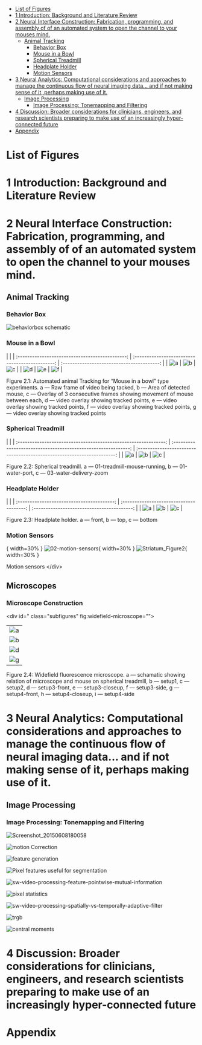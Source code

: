   - [List of Figures](#sec:list-of-figures)
  - [1 Introduction: Background and Literature
    Review](#sec:introduction-background-and-literature-review)
  - [2 Neural Interface Construction: Fabrication, programming, and
    assembly of of an automated system to open the channel to your
    mouses
    mind.](#sec:neural-interface-construction-fabrication-programming-and-assembly-of-of-an-automated-system-to-open-the-channel-to-your-mouses-mind.)
      - [Animal Tracking](#sec:animal-tracking)
          - [Behavior Box](#sec:behavior-box)
          - [Mouse in a Bowl](#sec:mouse-in-a-bowl)
          - [Spherical Treadmill](#sec:spherical-treadmill)
          - [Headplate Holder](#sec:headplate-holder)
          - [Motion Sensors](#sec:motion-sensors)
  - [3 Neural Analytics: Computational considerations and approaches to
    manage the continuous flow of neural imaging data… and if not making
    sense of it, perhaps making use of
    it.](#sec:neural-analytics-computational-considerations-and-approaches-to-manage-the-continuous-flow-of-neural-imaging-data-and-if-not-making-sense-of-it-perhaps-making-use-of-it.)
      - [Image Processing](#sec:image-processing)
          - [Image Processing: Tonemapping and
            Filtering](#sec:image-processing-tonemapping-and-filtering)
  - [4 Discussion: Broader considerations for clinicians, engineers, and
    research scientists preparing to make use of an increasingly
    hyper-connected
    future](#sec:discussion-broader-considerations-for-clinicians-engineers-and-research-scientists-preparing-to-make-use-of-an-increasingly-hyper-connected-future)
  - [Appendix](#sec:appendix)

# List of Figures

# 1 Introduction: Background and Literature Review

# 2 Neural Interface Construction: Fabrication, programming, and assembly of of an automated system to open the channel to your mouses mind.

## Animal Tracking

### Behavior Box

![behaviorbox schematic](img/behavior-box/task-schematic.jpg)

### Mouse in a Bowl

<div id="fig:mouse-in-a-bowl" class="subfigures">

|  |
| :---------------------------------------------: | :---------------------------------------------: | :----------------------------------------: |
|       ![a](img/animal-tracking/01raw.jpg)       | ![b](img/animal-tracking/02black-and-white.jpg) | ![c](img/animal-tracking/03twoframes.jpg)  |
| ![d](img/animal-tracking/07mousedata1close.jpg) |   ![e](img/animal-tracking/06mousedata1.jpg)    | ![f](img/animal-tracking/08mousedata2.jpg) |

Figure 2.1: Automated animal Tracking for “Mouse in a bowl” type
experiments. a — Raw frame of video being tacked, b — Area of detected
mouse, c — Overlay of 3 consecutive frames showing movement of mouse
between each, d — video overlay showing tracked points, e — video
overlay showing tracked points, f — video overlay showing tracked
points, g — video overlay showing tracked points

</div>

### Spherical Treadmill

<div id="fig:spherical-tradmill" class="subfigures">

|  |
| :-------------------------------------------------------------: | :------------------------------------------------------------: | :---------------------------------------------------------------------: |
| ![a](img/spherical-treadmill-VR/01-treadmill-mouse-running.jpg) | ![b](img/spherical-treadmill-water-delivery/01-water-port.jpg) | ![c](img/spherical-treadmill-water-delivery/03-water-delivery-zoom.jpg) |

Figure 2.2: Spherical treadmill. a — 01-treadmill-mouse-running, b —
01-water-port, c — 03-water-delivery-zoom

</div>

### Headplate Holder

<div id="fig:headplate-holder" class="subfigures">

|  |
| :----------------------------------------: | :--------------------------------------: | :-----------------------------------------: |
| ![a](img/headplate-holder/photo-front.jpg) | ![b](img/headplate-holder/photo-top.jpg) | ![c](img/headplate-holder/photo-bottom.jpg) |

Figure 2.3: Headplate holder. a — front, b — top, c — bottom

</div>

### Motion Sensors

<div id="fig:motion-sensors&gt;

![01-motion-sensors-installed](img/spherical-treadmill-motion-sensors/01-motion-sensors-installed.jpg){ width=30% }
![02-motion-sensors](img/spherical-treadmill-motion-sensors/02-motion-sensors.jpg){ width=30% }
![Striatum_Figure2](img/spherical-treadmill-motion-sensors/Striatum_Figure2.png){ width=30% }

Motion sensors
&lt;/div&gt;


## Microscopes

### Microscope Construction
&lt;div id=" class="subfigures" fig:widefield-microscope="">

|  |
| :---------------------------------------------------: |
| ![a](img/microscope/widefield_microscope_diagram.png) |
|            ![b](img/microscope/setup1.jpg)            |
|         ![d](img/microscope/setup3-front.jpg)         |
|         ![g](img/microscope/setup4-front.jpg)         |

Figure 2.4: Widefield fluorescence microscope. a — schamatic showing
relation of microscope and mouse on spherical treadmill, b — setup1, c —
setup2, d — setup3-front, e — setup3-closeup, f — setup3-side, g —
setup4-front, h — setup4-closeup, i —
setup4-side

</div>

# 3 Neural Analytics: Computational considerations and approaches to manage the continuous flow of neural imaging data… and if not making sense of it, perhaps making use of it.

## Image Processing

### Image Processing: Tonemapping and Filtering

![Screenshot\_20150608180058](img/sw-gui-interactive-parameter-selection-homomorphic-filter/Screenshot_20150608180058.png)

![motion Correction](img/sw-fluopro/motion_correction_sample.png)

![feature generation](img/sw-video-processing-feature-generation.png)

![Pixel features useful for
segmentation](img/2.png)

![sw-video-processing-feature-pointwise-mutual-information](img/sw-video-processing-feature-pointwise-mutual-information.png)

![pixel
statistics](img/sw-sequence-bw.png)

![sw-video-processing-spatially-vs-temporally-adaptive-filter](img/sw-video-processing-spatially-vs-temporally-adaptive-filter.png)

![trgb](vid/trgb-013.gif)

![central
moments](img/sw-video-statistics/statistics_of_128_frames_contrast_enhanced.jpg)

# 4 Discussion: Broader considerations for clinicians, engineers, and research scientists preparing to make use of an increasingly hyper-connected future

# Appendix
